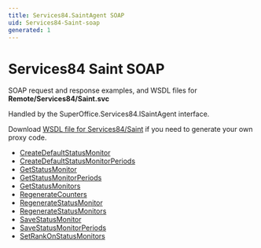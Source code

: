 ```yaml
---
title: Services84.SaintAgent SOAP
uid: Services84-Saint-soap
generated: 1
---
```


# Services84 Saint SOAP

SOAP request and response examples, and WSDL files for **Remote/Services84/Saint.svc**

Handled by the <see cref="T:SuperOffice.Services84.ISaintAgent">SuperOffice.Services84.ISaintAgent</see> interface.

Download [WSDL file for Services84/Saint](../Services84-Saint.md) if you need to generate your own proxy code.

* [CreateDefaultStatusMonitor](CreateDefaultStatusMonitor.md)
* [CreateDefaultStatusMonitorPeriods](CreateDefaultStatusMonitorPeriods.md)
* [GetStatusMonitor](GetStatusMonitor.md)
* [GetStatusMonitorPeriods](GetStatusMonitorPeriods.md)
* [GetStatusMonitors](GetStatusMonitors.md)
* [RegenerateCounters](RegenerateCounters.md)
* [RegenerateStatusMonitor](RegenerateStatusMonitor.md)
* [RegenerateStatusMonitors](RegenerateStatusMonitors.md)
* [SaveStatusMonitor](SaveStatusMonitor.md)
* [SaveStatusMonitorPeriods](SaveStatusMonitorPeriods.md)
* [SetRankOnStatusMonitors](SetRankOnStatusMonitors.md)
